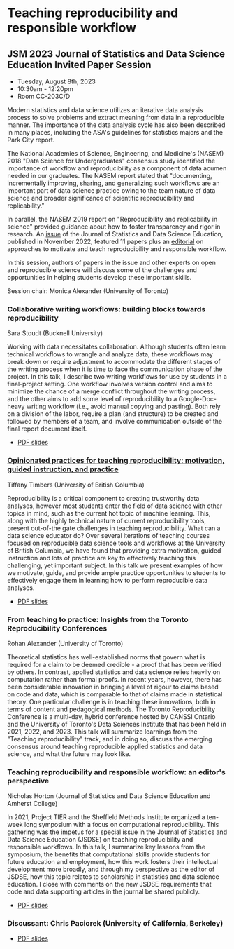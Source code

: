 # Teaching reproducibility and responsible workflow

## JSM 2023 Journal of Statistics and Data Science Education Invited Paper Session 


- Tuesday, August 8th, 2023
- 10:30am - 12:20pm
- Room CC-203C/D

Modern statistics and data science utilizes an iterative data analysis process to solve problems and extract meaning from data in a reproducible manner. The importance of the data analysis cycle has also been described in many places, including the ASA's guidelines for statistics majors and the Park City report.

The National Academies of Science, Engineering, and Medicine's (NASEM) 2018 "Data Science for Undergraduates" consensus study identified the importance of workflow and reproducibility as a component of data acumen needed in our graduates. The NASEM report stated that "documenting, incrementally improving, sharing, and generalizing such workflows are an important part of data science practice owing to the team nature of data science and broader significance of scientific reproducibility and replicability."

In parallel, the NASEM 2019 report on "Reproducibility and replicability in science" provided guidance about how to foster transparency and rigor in research.
An [issue](https://www.tandfonline.com/toc/ujse21/30/3?nav=tocList) of the Journal of Statistics and Data Science Education, published in November 2022, featured 11 papers plus an [editorial](https://www.tandfonline.com/doi/full/10.1080/26939169.2022.2141001) on approaches to motivate and teach reproducibility and responsible workflow.

In this session, authors of papers in the issue and other experts on open and reproducible science will discuss some of the challenges and opportunities in helping students develop these important skills.

Session chair: Monica Alexander (University of Toronto)

### Collaborative writing workflows: building blocks towards reproducibility
Sara Stoudt (Bucknell University)

Working with data necessitates collaboration. Although students often learn technical workflows to wrangle and analyze data, these workflows may break down or require adjustment to accommodate the different stages of the writing process when it is time to face the communication phase of the project. In this talk, I describe two writing workflows for use by students in a final-project setting. One workflow involves version control and aims to minimize the chance of a merge conflict throughout the writing process, and the other aims to add some level of reproducibility to a Google-Doc-heavy writing workflow (i.e., avoid manual copying and pasting). Both rely on a division of the labor, require a plan (and structure) to be created and followed by members of a team, and involve communication outside of the final report document itself. 

- [PDF slides](1-stoudt-collaborative-writing-workflows/stoudt-collaborative-writing-workflows.pdf)

### [Opinionated practices for teaching reproducibility: motivation, guided instruction, and practice](timbers-opinionated-practices-for-teaching-reproducibility#readme)
Tiffany Timbers (University of British Columbia)

Reproducibility is a critical component to creating trustworthy data analyses, however most students enter the field of data science with other topics in mind, such as the current hot topic of machine learning. This, along with the highly technical nature of current reproducibility tools, present out-of-the gate challenges in teaching reproducibility. What can a data science educator do? Over several iterations of teaching courses focused on reproducible data science tools and workflows at the University of British Columbia, we have found that providing extra motivation, guided instruction and lots of practice are key to effectively teaching this challenging, yet important subject. In this talk we present examples of how we motivate, guide, and provide ample practice opportunities to students to effectively engage them in learning how to perform reproducible data analyses. 

- [PDF slides](2-timbers-opinionated-practices-for-teaching-reproducibility/timbers-opinionated-practices-for-teaching-reproducibility.pdf)

### From teaching to practice: Insights from the Toronto Reproducibility Conferences
Rohan Alexander (University of Toronto)

Theoretical statistics has well-established norms that govern what is required for a claim to be deemed credible - a proof that has been verified by others. In contrast, applied statistics and data science relies heavily on computation rather than formal proofs. In recent years, however, there has been considerable innovation in bringing a level of rigour to claims based on code and data, which is comparable to that of claims made in statistical theory. One particular challenge is in teaching these innovations, both in terms of content and pedagogical methods. The Toronto Reproducibility Conference is a multi-day, hybrid conference hosted by CANSSI Ontario and the University of Toronto's Data Sciences Institute that has been held in 2021, 2022, and 2023. This talk will summarize learnings from the "Teaching reproducibility" track, and in doing so, discuss the emerging consensus around teaching reproducible applied statistics and data science, and what the future may look like. 

### Teaching reproducibility and responsible workflow: an editor's perspective
Nicholas Horton (Journal of Statistics and Data Science Education and Amherst College)

In 2021, Project TIER and the Sheffield Methods Institute organized a ten-week long symposium with a focus on computational reproducibility.
This gathering was the impetus for a special issue in the Journal of Statistics and Data Science Education (JSDSE) on teaching reproducibility and responsible workflows.
In this talk, I summarize key lessons from the symposium, the benefits that computational skills provide students for future education and employment, how this work fosters their intellectual development more broadly, and through my perspective as the editor of JSDSE, how this topic relates to scholarship in statistics and data science education.
I close with comments on the new JSDSE requirements that code and data supporting articles in the journal be shared publicly.

- [PDF slides](4-horton-editors-perspective/JSDSE_JSM_2023_Horton.pdf)

### Discussant: Chris Paciorek (University of California, Berkeley)

- [PDF slides](5-paciorek-discussion/paciorek-discussion.pdf)
